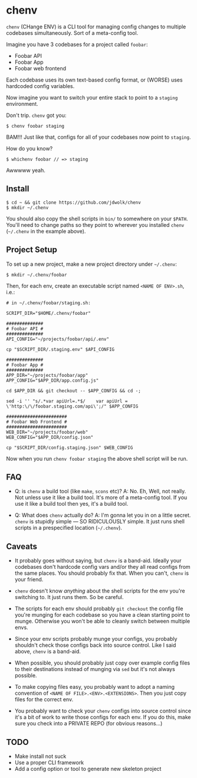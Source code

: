# chenv

`chenv` (CHange ENV) is a CLI tool for managing config changes to multiple codebases simultaneously. Sort of a meta-config tool.

Imagine you have 3 codebases for a project called `foobar`:

* Foobar API
* Foobar App
* Foobar web frontend

Each codebase uses its own text-based config format, or (WORSE) uses hardcoded config variables.

Now imagine you want to switch your entire stack to point to a `staging` environment.

Don't trip. `chenv` got you:

```
$ chenv foobar staging
```

BAM!!! Just like that, configs for all of your codebases now point to `staging`.

How do you know?

```
$ whichenv foobar // => staging
```

Awwwww yeah.


## Install

```
$ cd ~ && git clone https://github.com/jdwolk/chenv
$ mkdir ~/.chenv
```

You should also copy the shell scripts in `bin/` to somewhere on your `$PATH`. You'll need to change paths so they point to wherever you installed `chenv` (`~/.chenv` in the example above).


## Project Setup

To set up a new project, make a new project directory under `~/.chenv`:

```
$ mkdir ~/.chenv/foobar
```

Then, for each env, create an executable script named `<NAME OF ENV>.sh`, i.e.:

```
# in ~/.chenv/foobar/staging.sh:

SCRIPT_DIR="$HOME/.chenv/foobar"

##############
# Foobar API #
##############
API_CONFIG="~/projects/foobar/api/.env"

cp "$SCRIPT_DIR/.staging.env" $API_CONFIG

##############
# Foobar App #
##############
APP_DIR="~/projects/foobar/app"
APP_CONFIG="$APP_DIR/app.config.js"

cd $APP_DIR && git checkout -- $APP_CONFIG && cd -;

sed -i '' "s/.*var apiUrl=.*$/    var apiUrl = \'http:\/\/foobar.staging.com/api\';/" $APP_CONFIG

#######################
# Foobar Web Frontend #
#######################
WEB_DIR="~/projects/foobar/web"
WEB_CONFIG="$APP_DIR/config.json"

cp "$SCRIPT_DIR/config.staging.json" $WEB_CONFIG
```

Now when you run `chenv foobar staging` the above shell script will be run.


## FAQ

* Q: is `chenv` a build tool (like `make`, `scons` etc)?
  A: No. Eh, Well, not really. Not unless use it like a build tool. It's more of a meta-config tool. If you use it like a build tool then yes, it's a build tool.

* Q: What does `chenv` actually do?
  A: I'm gonna let you in on a little secret. `chenv` is stupidly simple — SO RIDICULOUSLY simple. It just runs shell scripts in a prespecified location (`~/.chenv`).


## Caveats

* It probably goes without saying, but `chenv` is a band-aid. Ideally your codebases don't hardcode config vars and/or they all read configs from the same places. You should probably fix that. When you can't, `chenv` is your friend.

* `chenv` doesn't know _anything_ about the shell scripts for the env you're switching to. It just runs them. So be careful.

* The scripts for each env should probably `git checkout` the config file you're munging for each codebase so you have a clean starting point to munge. Otherwise you won't be able to cleanly switch between multiple envs.

* Since your env scripts probably munge your configs, you probably shouldn't check those configs back into source control. Like I said above, `chenv` is a band-aid.

* When possible, you should probably just copy over example config files to their destinations instead of munging via `sed` but it's not always possible.

* To make copying files easy, you probably want to adopt a naming convention of ```<NAME OF FILE>.<ENV>.<EXTENSIONS>```. Then you just copy files for the correct env.

* You probably want to check your `chenv` configs into source control since it's a bit of work to write those configs for each env. If you do this, make sure you check into a PRIVATE REPO (for obvious reasons...)

## TODO
* Make install not suck
* Use a proper CLI framework
* Add a config option or tool to generate new skeleton project

